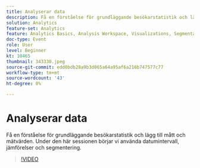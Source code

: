 ```yaml
---
title: Analyserar data
description: Få en förståelse för grundläggande besökarstatistik och lägg till mått och mätvärden.
solution: Analytics
feature-set: Analytics
feature: Analytics Basics, Analysis Workspace, Visualizations, Segmentation, Metrics
doc-type: Event
role: User
level: Beginner
kt: 10465
thumbnail: 343330.jpeg
source-git-commit: edd0bdb28a9b3d065a64a95af6a216b747577c77
workflow-type: tm+mt
source-wordcount: '43'
ht-degree: 0%

---
```


# Analyserar data

Få en förståelse för grundläggande besökarstatistik och lägg till mått och mätvärden. Under den här sessionen börjar vi använda datumintervall, jämförelser och segmentering.

>[!VIDEO](https://video.tv.adobe.com/v/343330/?quality=12&learn=on)
